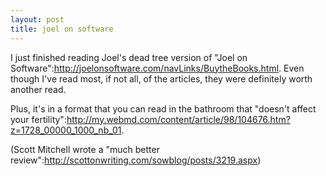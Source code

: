 ```yaml
--- 
layout: post
title: joel on software
---
```

I just finished reading Joel's dead tree version of "Joel on Software":http://joelonsoftware.com/navLinks/BuytheBooks.html.  Even though I've read most, if not all, of the articles, they were definitely worth another read.  

Plus, it's in a format that you can read in the bathroom that "doesn't affect your fertility":http://my.webmd.com/content/article/98/104676.htm?z=1728_00000_1000_nb_01.

(Scott Mitchell wrote a "much better review":http://scottonwriting.com/sowblog/posts/3219.aspx)

